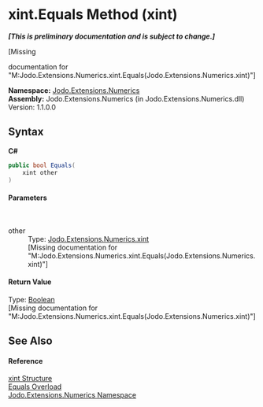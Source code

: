 # xint.Equals Method (xint)
 _**\[This is preliminary documentation and is subject to change.\]**_

\[Missing <summary> documentation for "M:Jodo.Extensions.Numerics.xint.Equals(Jodo.Extensions.Numerics.xint)"\]

**Namespace:**&nbsp;<a href="N_Jodo_Extensions_Numerics">Jodo.Extensions.Numerics</a><br />**Assembly:**&nbsp;Jodo.Extensions.Numerics (in Jodo.Extensions.Numerics.dll) Version: 1.1.0.0

## Syntax

**C#**<br />
``` C#
public bool Equals(
	xint other
)
```


#### Parameters
&nbsp;<dl><dt>other</dt><dd>Type: <a href="T_Jodo_Extensions_Numerics_xint">Jodo.Extensions.Numerics.xint</a><br />\[Missing <param name="other"/> documentation for "M:Jodo.Extensions.Numerics.xint.Equals(Jodo.Extensions.Numerics.xint)"\]</dd></dl>

#### Return Value
Type: <a href="https://docs.microsoft.com/dotnet/api/system.boolean" target="_blank" rel="noopener noreferrer">Boolean</a><br />\[Missing <returns> documentation for "M:Jodo.Extensions.Numerics.xint.Equals(Jodo.Extensions.Numerics.xint)"\]

## See Also


#### Reference
<a href="T_Jodo_Extensions_Numerics_xint">xint Structure</a><br /><a href="Overload_Jodo_Extensions_Numerics_xint_Equals">Equals Overload</a><br /><a href="N_Jodo_Extensions_Numerics">Jodo.Extensions.Numerics Namespace</a><br />